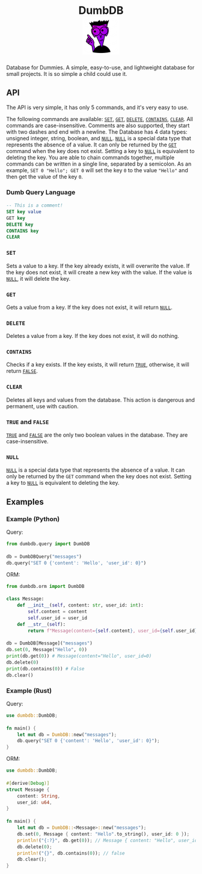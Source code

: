 <h1 align="center">DumbDB<br><img width="100px" src="./logo.png"/></h1>

Database for Dummies. A simple, easy-to-use, and lightweight database for small projects.
It is so simple a child could use it.

## API

The API is very simple, it has only 5 commands, and it's very easy to use.

The following commands are available:
[`SET`](#set), [`GET`](#get), [`DELETE`](#delete), [`CONTAINS`](#contains), [`CLEAR`](#clear).
All commands are case-insensitive.
Comments are also supported, they start with two dashes and end with a newline.
The Database has 4 data types: unsigned integer, string, boolean, and [`NULL`](#null).
[`NULL`](#null) is a special data type that represents the absence of a value.
It can only be returned by the [`GET`](#get) command when the key does not exist.
Setting a key to [`NULL`](#null) is equivalent to deleting the key.
You are able to chain commands together, multiple commands can be written in a single line, separated by a semicolon. As an example, `SET 0 "Hello"; GET 0` will set the key `0` to the value `"Hello"` and then get the value of the key `0`.

### **D**umb **Q**uery **L**anguage

```sql
-- This is a comment!
SET key value
GET key
DELETE key
CONTAINS key
CLEAR
```

### `SET`

Sets a value to a key.
If the key already exists, it will overwrite the value.
If the key does not exist, it will create a new key with the value.
If the value is [`NULL`](#null), it will delete the key.

### `GET`

Gets a value from a key.
If the key does not exist, it will return [`NULL`](#null).

### `DELETE`

Deletes a value from a key.
If the key does not exist, it will do nothing.

### `CONTAINS`

Checks if a key exists.
If the key exists, it will return [`TRUE`](#true-and-false), otherwise, it will return [`FALSE`](#true-and-false).

### `CLEAR`

Deletes all keys and values from the database.
This action is dangerous and permanent, use with caution.

### `TRUE` and `FALSE`

[`TRUE`](#true-and-false) and [`FALSE`](#true-and-false) are the only two boolean values in the database.
They are case-insensitive.

### `NULL`

[`NULL`](#null) is a special data type that represents the absence of a value.
It can only be returned by the `GET` command when the key does not exist.
Setting a key to [`NULL`](#null) is equivalent to deleting the key.

## Examples

### Example (Python)

Query:

```python
from dumbdb.query import DumbDB

db = DumbDBQuery("messages")
db.query("SET 0 {'content': 'Hello', 'user_id': 0}")
```

ORM:

```python
from dumbdb.orm import DumbDB

class Message:
    def __init__(self, content: str, user_id: int):
        self.content = content
        self.user_id = user_id
    def __str__(self):
        return f"Message(content={self.content}, user_id={self.user_id})"

db = DumbDB[Message]("messages")
db.set(0, Message("Hello", 0))
print(db.get(0)) # Message(content="Hello", user_id=0)
db.delete(0)
print(db.contains(0)) # False
db.clear()
```

### Example (Rust)

Query:

```rust
use dumbdb::DumbDB;

fn main() {
    let mut db = DumbDB::new("messages");
    db.query("SET 0 {'content': 'Hello', 'user_id': 0}");
}
```

ORM:

```rust
use dumbdb::DumbDB;

#[derive(Debug)]
struct Message {
    content: String,
    user_id: u64,
}

fn main() {
    let mut db = DumbDB::<Message>::new("messages");
    db.set(0, Message { content: "Hello".to_string(), user_id: 0 });
    println!("{:?}", db.get(0)); // Message { content: "Hello", user_id: 0 }
    db.delete(0);
    println!("{}", db.contains(0)); // false
    db.clear();
}
```
